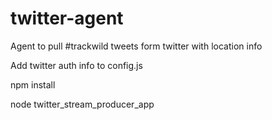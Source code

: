 # twitter-agent
Agent to pull #trackwild tweets form twitter with location info

Add twitter auth info to config.js

npm install

node twitter_stream_producer_app
